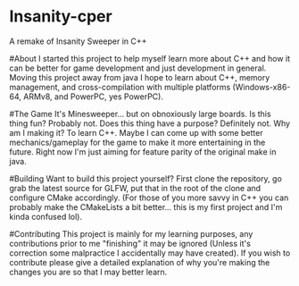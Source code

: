 # Insanity-cper
A remake of Insanity Sweeper in C++

#About
I started this project to help myself learn more about C++ and how it can be
better for game development and just development in general. Moving this project
away from java I hope to learn about C++, memory management, and
cross-compilation with multiple platforms (Windows-x86-64, ARMv8, and PowerPC,
yes PowerPC). 

#The Game
It's Minesweeper... but on obnoxiously large boards. Is this thing fun? Probably
not. Does this thing have a purpose? Definitely not. Why am I making it? To 
learn C++. Maybe I can come up with some better mechanics/gameplay for the game
to make it more entertaining in the future. Right now I'm just aiming for 
feature parity of the original make in java.

#Building
Want to build this project yourself? First clone the repository, go grab the
latest source for GLFW, put that in the root of the clone and configure CMake 
accordingly. (For those of you more savvy in C++ you can probably make the 
CMakeLists a bit better... this is my first project and I'm kinda confused lol).

#Contributing
This project is mainly for my learning purposes, any contributions prior to me 
"finishing" it may be ignored (Unless it's correction some malpractice I 
accidentally may have created). If you wish to contribute please give a detailed
explanation of why you're making the changes you are so that I may better learn.


